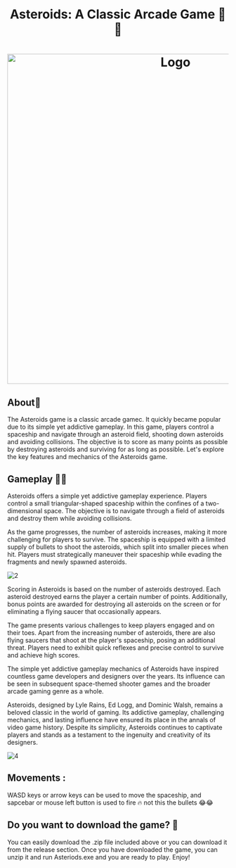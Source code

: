 
<h1 align="center" >Asteroids: A Classic Arcade Game 🚀🌑</h1>

<h1 align="center" ><img src="https://github.com/MANISH-SAHANI/Asteroids-Game/assets/91081774/5e0828f2-a99c-4987-835b-2a6d9602a274" alt="Logo" width="750" /></h1>

<h2> About🚀</h2>
The Asteroids game is a classic arcade gamec. It quickly became popular due to its simple yet addictive gameplay. In this game, players control a spaceship and navigate through an asteroid field, shooting down asteroids and avoiding collisions. The objective is to score as many points as possible by destroying asteroids and surviving for as long as possible. Let's explore the key features and mechanics of the Asteroids game.

<h2> Gameplay 🚀🌑</h2>
Asteroids offers a simple yet addictive gameplay experience. Players control a small triangular-shaped spaceship within the confines of a two-dimensional space. The objective is to navigate through a field of asteroids and destroy them while avoiding collisions.


As the game progresses, the number of asteroids increases, making it more challenging for players to survive. The spaceship is equipped with a limited supply of bullets to shoot the asteroids, which split into smaller pieces when hit. Players must strategically maneuver their spaceship while evading the fragments and newly spawned asteroids.



![2](https://github.com/MANISH-SAHANI/Asteroids-Game/assets/91081774/7a939a88-dd2d-489d-a17c-f65b4f7cd4b8)


Scoring in Asteroids is based on the number of asteroids destroyed. Each asteroid destroyed earns the player a certain number of points. Additionally, bonus points are awarded for destroying all asteroids on the screen or for eliminating a flying saucer that occasionally appears.

The game presents various challenges to keep players engaged and on their toes. Apart from the increasing number of asteroids, there are also flying saucers that shoot at the player's spaceship, posing an additional threat. Players need to exhibit quick reflexes and precise control to survive and achieve high scores.

The simple yet addictive gameplay mechanics of Asteroids have inspired countless game developers and designers over the years. Its influence can be seen in subsequent space-themed shooter games and the broader arcade gaming genre as a whole.

Asteroids, designed by Lyle Rains, Ed Logg, and Dominic Walsh, remains a beloved classic in the world of gaming. Its addictive gameplay, challenging mechanics, and lasting influence have ensured its place in the annals of video game history. Despite its simplicity, Asteroids continues to captivate players and stands as a testament to the ingenuity and creativity of its designers.


![4](https://github.com/MANISH-SAHANI/Asteroids-Game/assets/91081774/58c1f8d9-a004-4906-92d9-795b4e82deb0)


<h2> Movements :</h2>
WASD keys or arrow keys can be used to move the spaceship, and sapcebar or mouse left button is used to fire ‎️‍🔥 not this the bullets 😂😂

<h2> Do you want to download the game? 💫 </h2>

You can easily download the .zip file included above or you can download it from the release section. Once you have downloaded the game, you can unzip it and run Asteriods.exe and you are ready to play. Enjoy!
